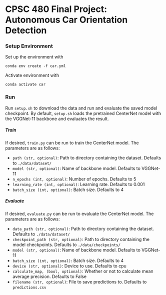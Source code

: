 # CPSC 480 Final Project: Autonomous Car Orientation Detection

### Setup Environment

Set up the environment with
```
conda env create -f car.yml
```

Activate environment with 
```
conda activate car
```

### Run
Run `setup.sh` to download the data and run and evaluate the saved model checkpoint. By default, `setup.sh` loads the pretrained CenterNet model with the VGGNet-11 backbone and evaluates the result.


##### Train
If desired, `train.py` can be run to train the CenterNet model.
The parameters are as follows:
- `path (str, optional)`: Path to directory containing the dataset. Defaults to `./data/dataset/`
- `model (str, optional)`: Name of backbone model. Defaults to VGGNet-11
- `n_epochs (int, optional)`: Number of epochs. Defaults to 5
- `learning_rate (int, optional)`: Learning rate. Defaults to 0.001
- `batch_size (int, optional)`: Batch size. Defaults to 4

##### Evaluate
If desired, `evaluate.py` can be run to evaluate the CenterNet model.
The parameters are as follows:
- `data_path (str, optional)`: Path to directory containing the dataset. Defaults to `./data/dataset/`
- `checkpoint_path (str, optional)`: Path to directory containing the model checkpoints. Defaults to `./data/checkpoints/`
- `model (str, optional)`: Name of backbone model. Defaults to VGGNet-11
- `batch_size (int, optional)`: Batch size. Defaults to 4
- `device (str, optional)`: Device to use. Defaults to cpu
- `calculate_map, (bool, optional)`: Whether or not to calculate mean average precision. Defaults to False
- `filename (str, optional)`: File to save predictions to. Defaults to `predictions.csv`

